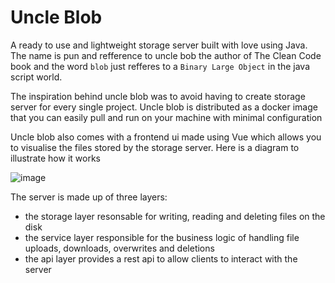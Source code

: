 # Uncle Blob
A ready to use and lightweight storage server built with love using Java. The name is pun and refference to uncle bob the author of The Clean Code book and the word `blob` just refferes to a `Binary Large Object` in the java script world. 

The inspiration behind uncle blob was to avoid having to create storage server for every single project. Uncle blob is distributed as a docker image that you can easily pull and run on your machine with minimal configuration

Uncle blob also comes with a frontend ui made using Vue which allows you to visualise the files stored by the storage server. Here is a diagram to illustrate how it works

![image](https://github.com/user-attachments/assets/f9f103d3-e657-4dbd-8cc5-25cb836ff135)

The server is made up of three layers:
- the storage layer resonsable for writing, reading and deleting files on the disk
- the service layer responsible for the business logic of handling file uploads, downloads, overwrites and deletions
- the api layer provides a rest api to allow clients to interact with the server

